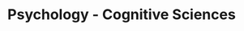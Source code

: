 ---
title: Psychology - Cognitive Sciences
organization: Aix-Marseille Université
location: Aix en Provence, FR
start: 2003-09-01
end: 2008-09-01
---